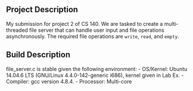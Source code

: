 ## Project Description

My submission for project 2 of CS 140. We are tasked to create a multi-threaded file server that
can handle user input and file operations asynchronously. The required file operations are `write`,
`read`, and `empty`.

## Build Description

file_server.c is stable given the following environment:
    - OS/Kernel: Ubuntu 14.04.6 LTS (GNU/Linux 4.4.0-142-generic i686), kernel given in Lab Ex. 
    - Compiler: gcc version 4.8.4.
    - Processor: Multi-core
